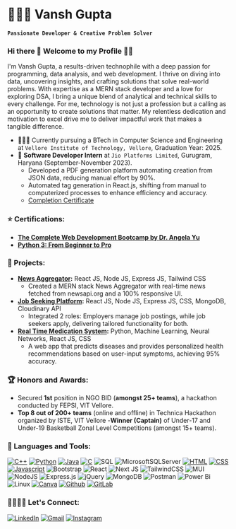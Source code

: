# 👨🏻‍💻 Vansh Gupta
**`Passionate Developer & Creative Problem Solver`**

### Hi there 👋 Welcome to my Profile 🌟✨
I'm Vansh Gupta, a results-driven technophile with a deep passion for programming, data analysis, and web development. I thrive on diving into data, uncovering insights, and crafting solutions that solve real-world problems. With expertise as a MERN stack developer and a love for exploring DSA, I bring a unique blend of analytical and technical skills to every challenge. For me, technology is not just a profession but a calling as an opportunity to create solutions that matter. My relentless dedication and motivation to excel drive me to deliver impactful work that makes a tangible difference.

- 🧑🏻‍🎓 Currently pursuing a BTech in Computer Science and Engineering at `Vellore Institute of Technology, Vellore`, Graduation Year: 2025.
- 🏢 **Software Developer Intern** at `Jio Platforms Limited`, Gurugram, Haryana (September-November 2023).
  - Developed a PDF generation platform automating creation from JSON data, reducing manual effort by 90%.
  - Automated tag generation in React.js, shifting from manual to computerized processes to enhance efficiency and accuracy.
  - [Completion Certificate](https://bit.ly/vgcc)

### ⭐️ Certifications:
- **[The Complete Web Development Bootcamp by Dr. Angela Yu](https://www.udemy.com/certificate/UC-2ec4ccab-d87f-42d6-bd1a-67de5897d700/)**
- **[Python 3: From Beginner to Pro](https://www.udemy.com/certificate/UC-e6088461-28f7-4a69-878d-a5324a66c60f/)**


### 🚀 Projects:
- **[News Aggregator](https://github.com/vanshg11/News_on_tips):** React JS, Node JS, Express JS, Tailwind CSS
  - Created a MERN stack News Aggregator with real-time news fetched from newsapi.org and a 100% responsive UI.
- **[Job Seeking Platform](https://github.com/vanshg11/job_application_platform):** React JS, Node JS, Express JS, CSS, MongoDB, Cloudinary API
  - Integrated 2 roles: Employers manage job postings, while job seekers apply, delivering tailored functionality for both.
- **[Real Time Medication System](https://github.com/vanshg11/streamlit):** Python, Machine Learning, Neural Networks, React JS, CSS
  - A web app that predicts diseases and provides personalized health recommendations based on user-input symptoms, achieving 95% accuracy.


### 🏆 Honors and Awards:
- Secured **1st** position in NGO BID (**amongst 25+ teams**), a hackathon conducted by FEPSI, VIT Vellore.
- **Top 8 out of 200+ teams** (online and offline) in Technica Hackathon organized by ISTE, VIT Vellore
-**Winner (Captain)** of Under-17 and Under-19 Basketball Zonal Level Competitions (amongst 15+ teams).

### 🧰 Languages and Tools:
[![C++](https://img.shields.io/badge/C%2B%2B-00599C?style=for-the-badge&logo=c%2B%2B&logoColor=white)](https://cplusplus.com/)
[![Python](https://img.shields.io/badge/Python-14354C?style=for-the-badge&logo=python&logoColor=white)](https://www.python.org/)
[![Java](https://img.shields.io/badge/Java-ED8B00?style=for-the-badge&logo=openjdk&logoColor=white)](https://www.java.com/en/)
[![C](https://img.shields.io/badge/C-239120?style=for-the-badge&logo=c&logoColor=white)](https://learn-c.org/)
![SQL](https://img.shields.io/badge/MySQL-00000F?style=for-the-badge&logo=mysql&logoColor=white)
![MicrosoftSQLServer](https://img.shields.io/badge/Microsoft%20SQL%20Server-CC2927?style=for-the-badge&logo=microsoft%20sql%20server&logoColor=white)
[![HTML](https://img.shields.io/badge/HTML-239120?style=for-the-badge&logo=html5&logoColor=white)](https://html.com/)
[![CSS](https://img.shields.io/badge/CSS3-1572B6?style=for-the-badge&logo=css3&logoColor=white)](https://www.css3.com/)
[![Javascript](https://img.shields.io/badge/JavaScript-F7DF1E?style=for-the-badge&logo=javascript&logoColor=black)](https://www.javascript.com/)
![Bootstrap](https://img.shields.io/badge/bootstrap-%238511FA.svg?style=for-the-badge&logo=bootstrap&logoColor=white)
![React](https://img.shields.io/badge/react-%2320232a.svg?style=for-the-badge&logo=react&logoColor=%2361DAFB)
![Next JS](https://img.shields.io/badge/Next-black?style=for-the-badge&logo=next.js&logoColor=white)
![TailwindCSS](https://img.shields.io/badge/tailwindcss-%2338B2AC.svg?style=for-the-badge&logo=tailwind-css&logoColor=white)
![MUI](https://img.shields.io/badge/MUI-%230081CB.svg?style=for-the-badge&logo=mui&logoColor=white)
![NodeJS](https://img.shields.io/badge/node.js-6DA55F?style=for-the-badge&logo=node.js&logoColor=white)
![Express.js](https://img.shields.io/badge/express.js-%23404d59.svg?style=for-the-badge&logo=express&logoColor=%2361DAFB)
![jQuery](https://img.shields.io/badge/jquery-%230769AD.svg?style=for-the-badge&logo=jquery&logoColor=white)
![MongoDB](https://img.shields.io/badge/MongoDB-%234ea94b.svg?style=for-the-badge&logo=mongodb&logoColor=white)
![Postman](https://img.shields.io/badge/Postman-FF6C37?style=for-the-badge&logo=postman&logoColor=white)
![Power Bi](https://img.shields.io/badge/power_bi-F2C811?style=for-the-badge&logo=powerbi&logoColor=black)
![Linux](https://img.shields.io/badge/Linux-FCC624?style=for-the-badge&logo=linux&logoColor=black)
[![Canva](https://img.shields.io/badge/Canva-%2300C4CC.svg?&style=for-the-badge&logo=Canva&logoColor=white)](https://www.canva.com/en_in/)
[![Github](https://img.shields.io/badge/GitHub-100000?style=for-the-badge&logo=github&logoColor=white)](https://github.com/vanshg11)
[![GitLab](https://img.shields.io/badge/GitLab-330F63?style=for-the-badge&logo=gitlab&logoColor=white)](https://gitlab.com/vanshg11)

### 🫱🏼‍🫲🏻 Let's Connect:
[![LinkedIn](https://img.shields.io/badge/linkedin-%230077B5.svg?style=for-the-badge&logo=linkedin&logoColor=white)](https://www.linkedin.com/in/vansh-gupta-3a2110200/)
[![Gmail](https://img.shields.io/badge/Gmail-D14836?style=for-the-badge&logo=gmail&logoColor=white)](mailto:vanshvijay038@gmail.com)
[![Instagram](https://img.shields.io/badge/Instagram-%23E4405F.svg?style=for-the-badge&logo=Instagram&logoColor=white)](https://www.instagram.com/whovansh_/)



